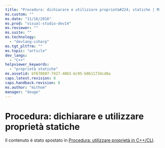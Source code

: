 ```yaml
---
title: "Procedura: dichiarare e utilizzare propriet&#224; statiche | Microsoft Docs"
ms.custom: ""
ms.date: "11/16/2016"
ms.prod: "visual-studio-dev14"
ms.reviewer: ""
ms.suite: ""
ms.technology: 
  - "devlang-csharp"
ms.tgt_pltfrm: ""
ms.topic: "article"
dev_langs: 
  - "C++"
helpviewer_keywords: 
  - "proprietà statiche"
ms.assetid: bf678607-7417-4063-bc95-b0b11734cd8a
caps.latest.revision: 8
caps.handback.revision: 8
ms.author: "mithom"
manager: "douge"
---
```

# Procedura: dichiarare e utilizzare propriet&#224; statiche
Il contenuto è stato spostato in [Procedura: utilizzare proprietà in C\+\+\/CLI](../Topic/How%20to:%20Use%20Properties%20in%20C++-CLI.md).